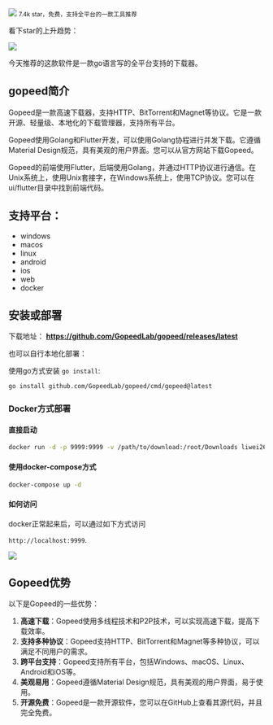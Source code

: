 <img src="/assets/image/231017-下载器gopeed-1.png" style="max-width: 70%; height: auto;">
<small>7.4k star，免费，支持全平台的一款工具推荐</small>


看下star的上升趋势：


![](/assets/image/231017-下载器gopeed-1.png)


今天推荐的这款软件是一款go语言写的全平台支持的下载器。

## gopeed简介

Gopeed是一款高速下载器，支持HTTP、BitTorrent和Magnet等协议。它是一款开源、轻量级、本地化的下载管理器，支持所有平台。

Gopeed使用Golang和Flutter开发，可以使用Golang协程进行并发下载。它遵循Material Design规范，具有美观的用户界面。您可以从官方网站下载Gopeed。

Gopeed的前端使用Flutter，后端使用Golang，并通过HTTP协议进行通信。在Unix系统上，使用Unix套接字，在Windows系统上，使用TCP协议。您可以在ui/flutter目录中找到前端代码。


## 支持平台：

- windows
 - macos
 - linux
 - android
 - ios
 - web
 - docker
 
## 安装或部署

下载地址：
**https://github.com/GopeedLab/gopeed/releases/latest**

也可以自行本地化部署：



使用go方式安装 `go install`:

```bash
go install github.com/GopeedLab/gopeed/cmd/gopeed@latest
```

### Docker方式部署

#### 直接启动

```bash
docker run -d -p 9999:9999 -v /path/to/download:/root/Downloads liwei2633/gopeed
```

#### 使用docker-compose方式

```bash
docker-compose up -d
```

#### 如何访问

docker正常起来后，可以通过如下方式访问

`http://localhost:9999`.


![](/assets/image/231017-下载器gopeed-2.png)


## Gopeed优势

以下是Gopeed的一些优势：

1. **高速下载**：Gopeed使用多线程技术和P2P技术，可以实现高速下载，提高下载效率。
2. **支持多种协议**：Gopeed支持HTTP、BitTorrent和Magnet等多种协议，可以满足不同用户的需求。
3. **跨平台支持**：Gopeed支持所有平台，包括Windows、macOS、Linux、Android和iOS等。
4. **美观易用**：Gopeed遵循Material Design规范，具有美观的用户界面，易于使用。
5. **开源免费**：Gopeed是一款开源软件，您可以在GitHub上查看其源代码，并且完全免费。



